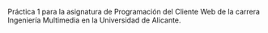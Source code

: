 Práctica 1 para la asignatura de Programación del Cliente Web de la carrera Ingeniería Multimedia en la Universidad de Alicante.
